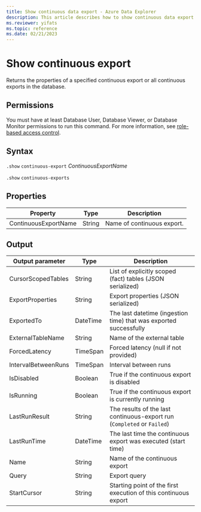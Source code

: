 ```yaml
---
title: Show continuous data export - Azure Data Explorer
description: This article describes how to show continuous data export properties in Azure Data Explorer.
ms.reviewer: yifats
ms.topic: reference
ms.date: 02/21/2023
---
```

# Show continuous export

Returns the properties of a specified continuous export or all continuous exports in the database.

## Permissions

You must have at least Database User, Database Viewer, or Database Monitor permissions to run this command. For more information, see [role-based access control](../access-control/role-based-access-control.md).

## Syntax

`.show` `continuous-export` *ContinuousExportName*

`.show` `continuous-exports`

## Properties

| Property             | Type   | Description                |
|----------------------|--------|----------------------------|
| ContinuousExportName | String | Name of continuous export. |

## Output

| Output parameter    | Type     | Description                                                             |
|---------------------|----------|-------------------------------------------------------------------------|
| CursorScopedTables  | String   | List of explicitly scoped (fact) tables (JSON serialized)               |
| ExportProperties    | String   | Export properties (JSON serialized)                                     |
| ExportedTo          | DateTime | The last datetime (ingestion time) that was exported successfully       |
| ExternalTableName   | String   | Name of the external table                                              |
| ForcedLatency       | TimeSpan | Forced latency (null if not provided)                                   |
| IntervalBetweenRuns | TimeSpan | Interval between runs                                                   |
| IsDisabled          | Boolean  | True if the continuous export is disabled                               |
| IsRunning           | Boolean  | True if the continuous export is currently running                      |
| LastRunResult       | String   | The results of the last continuous-export run (`Completed` or `Failed`) |
| LastRunTime         | DateTime | The last time the continuous export was executed (start time)           |
| Name                | String   | Name of the continuous export                                           |
| Query               | String   | Export query                                                            |
| StartCursor         | String   | Starting point of the first execution of this continuous export         |